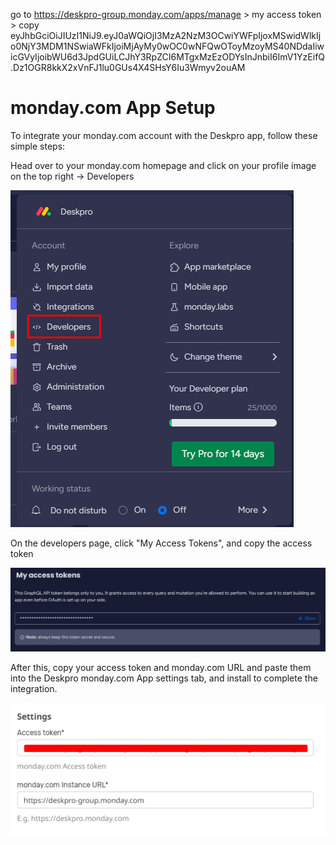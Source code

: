 go to https://deskpro-group.monday.com/apps/manage > my access token > copy
eyJhbGciOiJIUzI1NiJ9.eyJ0aWQiOjI3MzA2NzM3OCwiYWFpIjoxMSwidWlkIjo0NjY3MDM1NSwiaWFkIjoiMjAyMy0wOC0wNFQwOToyMzoyMS40NDdaIiwicGVyIjoibWU6d3JpdGUiLCJhY3RpZCI6MTgxMzEzODYsInJnbiI6ImV1YzEifQ.Dz1OGR8kkX2xVnFJ1lu0GUs4X4SHsY6Iu3Wmyv2ouAM

# monday.com App Setup

To integrate your monday.com account with the Deskpro app, follow these simple steps:

Head over to your monday.com homepage and click on your profile image on the top right -> Developers

[![](/docs/assets/setup/developers.png)](/docs/assets/setup/developers.png)

On the developers page, click "My Access Tokens", and copy the access token

[![](/docs/assets/setup/access_token.png)](/docs/assets/setup/access_token.png)

After this, copy your access token and monday.com URL and paste them into the Deskpro monday.com App settings tab, and install to complete the integration.

[![](/docs/assets/setup/deskpro_settings.png)](/docs/assets/setup/deskpro_settings.png)
